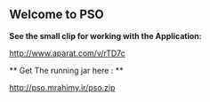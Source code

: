 ## Welcome to PSO

**See the small clip for working with the Application:**

http://www.aparat.com/v/rTD7c

** Get The running jar here : **

http://pso.mrahimy.ir/pso.zip

